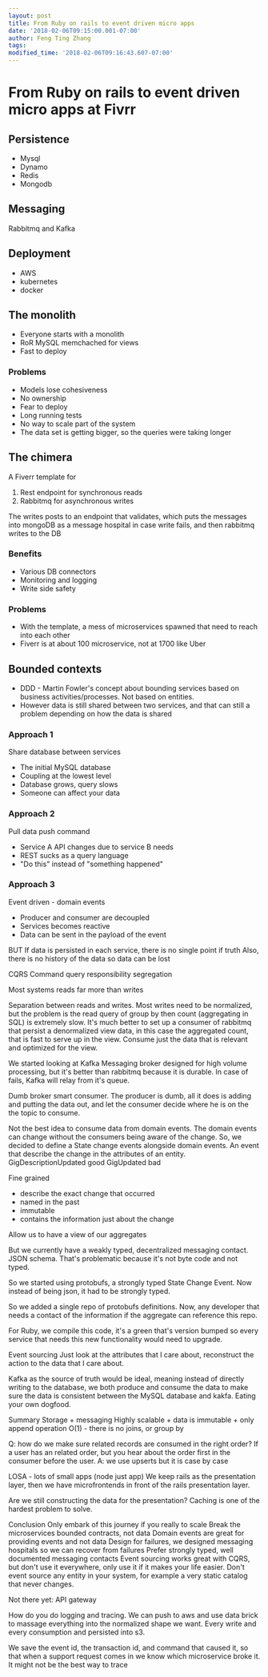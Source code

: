 ```yaml
---
layout: post
title: From Ruby on rails to event driven micro apps
date: '2018-02-06T09:15:00.001-07:00'
author: Feng Ting Zhang
tags:
modified_time: '2018-02-06T09:16:43.607-07:00'
---
```


# From Ruby on rails to event driven micro apps at Fivrr

## Persistence
* Mysql 
* Dynamo 
* Redis 
* Mongodb

## Messaging
Rabbitmq and Kafka

## Deployment
* AWS 
* kubernetes 
* docker

## The monolith
* Everyone starts with a monolith
* RoR MySQL memchached for views
* Fast to deploy

### Problems
* Models lose cohesiveness
* No ownership
* Fear to deploy
* Long running tests
* No way to scale part of the system
* The data set is getting bigger, so the queries were taking longer

## The chimera
A Fiverr template for
1. Rest endpoint for synchronous reads
1. Rabbitmq for asynchronous writes

The writes posts to an endpoint that validates, which puts the messages into mongoDB as a message hospital in case write fails, and then rabbitmq writes to the DB

### Benefits
* Various DB connectors
* Monitoring and logging
* Write side safety

### Problems
* With the template, a mess of microservices spawned that need to reach into each other
* Fiverr is at about 100 microservice, not at 1700 like Uber

## Bounded contexts
* DDD - Martin Fowler's concept about bounding services based on business activities/processes. Not based on entities.
* However data is still shared between two services, and that can still a problem depending on how the data is shared

### Approach 1
Share database between services
* The initial MySQL database
* Coupling at the lowest level
* Database grows, query slows
* Someone can affect your data

### Approach 2
Pull data push command
* Service A API changes due to service B needs
* REST sucks as a query language
* "Do this" instead of "something happened"

### Approach 3
Event driven - domain events
* Producer and consumer are decoupled
* Services becomes reactive
* Data can be sent in the payload of the event

BUT
If data is persisted in each service, there is no single point if truth
Also, there is no history of the data so data can be lost

CQRS
Command query responsibility segregation

Most systems reads far more than writes

Separation between reads and writes. Most writes need to be normalized, but the problem is the read query of group by then count (aggregating in SQL) is extremely slow. It's much better to set up a consumer of rabbitmq that persist a denormalized view data, in this case the aggregated count, that is fast to serve up in the view. Consume just the data that is relevant and optimized for the view.

We started looking at Kafka
Messaging broker designed for high volume processing, but it's better than rabbitmq because it is durable. In case of fails, Kafka will relay from it's queue.

Dumb broker smart consumer. The producer is dumb, all it does is adding and putting the data out, and let the consumer decide where he is on the the topic to consume.

Not the best idea to consume data from domain events. The domain events can change without the consumers being aware of the change. So, we decided to define a State change events alongside domain events. An event that describe the change in the attributes of an entity. 
GigDescriptionUpdated good
GigUpdated bad

Fine grained
- describe the exact change that occurred
- named in the past
- immutable
- contains the information just about the change

Allow us to have a view of our aggregates

But we currently have a weakly typed, decentralized messaging contact. JSON schema. That's problematic because it's not byte code and not typed.

So we started using protobufs, a strongly typed State Change Event. Now instead of being json, it had to be strongly typed.

So we added a single repo of protobufs definitions. Now, any developer that needs a contact of the information if the aggregate can reference this repo.

For Ruby, we compile this code, it's a green that's version bumped so every service that needs this new functionality would need to upgrade.

Event sourcing
Just look at the attributes that I care about, reconstruct the action to the data that I care about.

Kafka as the source of truth would be ideal, meaning instead of directly writing to the database, we both produce and consume the data to make sure the data is consistent between the MySQL database and kakfa. Eating your own dogfood.

Summary
Storage + messaging
Highly scalable + data is immutable + only append operation O(1) - there is no joins, or group by

Q: how do we make sure related records are consumed in the right order?
If a user has an related order, but you hear about the order first in the consumer before the user.
A: we use upserts but it is case by case


LOSA - lots of small apps (node just app)
We keep rails as the presentation layer, then we have microfrontends in front of the rails presentation layer.

Are we still constructing the data for the presentation? Caching is one of the hardest problem to solve.

Conclusion
Only embark of this journey if you really to scale
Break the microservices bounded contracts, not data
Domain events are great for providing events and not data
Design for failures, we designed messaging hospitals so we can recover from failures
Prefer strongly typed, well documented messaging contacts
Event sourcing works great with CQRS, but don't use it everywhere, only use it if it makes your life easier. Don't event source any entity in your system, for example a very static catalog that never changes.

Not there yet:
API gateway

How do you do logging and tracing. We can push to aws and use data brick to massage everything into the normalized shape we want. Every write and every consumption and persisted into s3.

We save the event id, the transaction id, and command that caused it, so that when a support request comes in we know which microservice broke it. It might not be the best way to trace
